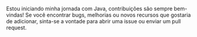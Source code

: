 Estou iniciando minha jornada com Java, contribuições são sempre bem-vindas! Se você encontrar bugs, melhorias ou novos recursos que gostaria de adicionar, sinta-se a vontade para abrir uma issue ou enviar um pull request.
